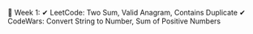 📅 Week 1:
✔ LeetCode: Two Sum, Valid Anagram,
Contains Duplicate
✔ CodeWars: Convert String to Number,
Sum of Positive Numbers